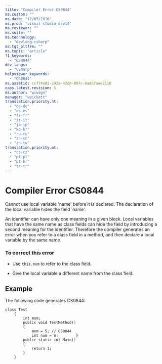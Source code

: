 ```yaml
---
title: "Compiler Error CS0844"
ms.custom: ""
ms.date: "12/05/2016"
ms.prod: "visual-studio-dev14"
ms.reviewer: ""
ms.suite: ""
ms.technology: 
  - "devlang-csharp"
ms.tgt_pltfrm: ""
ms.topic: "article"
f1_keywords: 
  - "CS0844"
dev_langs: 
  - "CSharp"
helpviewer_keywords: 
  - "CS0844"
ms.assetid: ccf74e01-292a-42d0-897c-8add7aee2118
caps.latest.revision: 5
ms.author: "wiwagn"
manager: "wpickett"
translation.priority.ht: 
  - "de-de"
  - "es-es"
  - "fr-fr"
  - "it-it"
  - "ja-jp"
  - "ko-kr"
  - "ru-ru"
  - "zh-cn"
  - "zh-tw"
translation.priority.mt: 
  - "cs-cz"
  - "pl-pl"
  - "pt-br"
  - "tr-tr"
---
```

# Compiler Error CS0844
Cannot use local variable 'name' before it is declared. The declaration of the local variable hides the field 'name'.  
  
 An identifier can have only one meaning in a given block. Local variables that have the same name as class fields can hide the field by introducing a second meaning for the identifier. Therefore the compiler generates an error when you refer to a class field in a method, and then declare a local variable by the same name.  
  
### To correct this error  
  
-   Use `this.num` to refer to the class field.  
  
-   Give the local variable a different name from the class field.  
  
## Example  
 The following code generates CS0844:  
  
```  
class Test  
    {  
        int num;  
        public void TestMethod()  
        {  
            num = 5; // CS0844  
            int num = 6;        }  
        public static int Main()  
        {  
            return 1;  
        }  
    }  
```